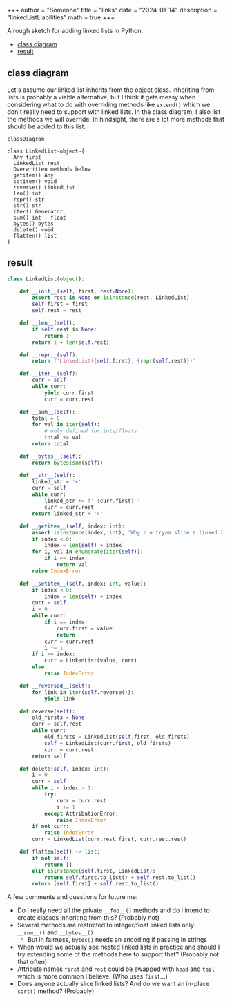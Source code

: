 +++
author = "Someone"
title = "links"
date = "2024-01-14"
description = "linkedListLiabilities"
math = true
+++

A rough sketch for adding linked lists in Python.
<!--more-->

- [class diagram](#class-diagram)
- [result](#result)

## class diagram

Let's assume our linked list inherits from the object class. Inheriting from lists is probably a viable alternative, but I think it gets messy when considering what to do with overriding methods like `extend()` which we don't really need to support with linked lists. In the class diagram, I also list the methods we will override. In hindsight, there are a lot more methods that should be added to this list.

```mermaid 
classDiagram

class LinkedList~object~{
  Any first
  LinkedList rest
  Overwritten methods below
  getitem() Any
  setitem() void
  reverse() LinkedList
  len() int
  repr() str
  str() str
  iter() Generator
  sum() int | float
  bytes() bytes
  delete() void
  flatten() list
}
```

## result

```python
class LinkedList(object):

    def __init__(self, first, rest=None):
        assert rest is None or isinstance(rest, LinkedList)
        self.first = first
        self.rest = rest

    def __len__(self):
        if self.rest is None:
            return 1
        return 1 + len(self.rest)

    def __repr__(self):
        return f'LinkedList({self.first}, {repr(self.rest)})'

    def __iter__(self):
        curr = self
        while curr:
            yield curr.first
            curr = curr.rest

    def __sum__(self):
        total = 0
        for val in iter(self):
            # only defined for ints/floats
            total += val
        return total

    def __bytes__(self):
        return bytes(sum(self))

    def __str__(self):
        linked_str = '<'
        curr = self
        while curr:
            linked_str += f' {curr.first} '
            curr = curr.rest
        return linked_str + '>'

    def __getitem__(self, index: int):
        assert isinstance(index, int), 'Why r u tryna slice a linked list?'
        if index < 0:
            index = len(self) + index
        for i, val in enumerate(iter(self)):
            if i == index:
                return val
        raise IndexError

    def __setitem__(self, index: int, value):
        if index < 0:
            index = len(self) + index
        curr = self
        i = 0
        while curr:
            if i == index:
                curr.first = value
                return
            curr = curr.rest
            i += 1
        if i == index:
            curr = LinkedList(value, curr)
        else:
            raise IndexError

    def __reversed__(self):
        for link in iter(self.reverse()):
            yield link

    def reverse(self):
        old_firsts = None
        curr = self.rest
        while curr:
            old_firsts = LinkedList(self.first, old_firsts)
            self = LinkedList(curr.first, old_firsts)
            curr = curr.rest
        return self

    def delete(self, index: int):
        i = 0
        curr = self
        while i < index - 1:
            try:
                curr = curr.rest
                i += 1
            except AttributionError:
                raise IndexError
        if not curr:
            raise IndexError
        curr = LinkedList(curr.rest.first, curr.rest.rest)

    def flatten(self) -> list:
        if not self:
            return []
        elif isinstance(self.first, LinkedList):
            return self.first.to_list() + self.rest.to_list()
        return [self.first] + self.rest.to_list()

```

A few comments and questions for future me:

- Do I really need all the private `__foo__()` methods and do I intend to create classes inheriting from this? (Probably not)
- Several methods are restricted to integer/float linked lists only: `__sum__()` and `__bytes__()`
  - But in fairness, `bytes()` needs an encoding if passing in strings
- When would we actually see nested linked lists in practice and should I try extending some of the methods here to support that? (Probably not that often)
- Attribute names `first` and `rest` could be swapped with `head` and `tail` which is more common I believe. (Who uses `first`...)
- Does anyone actually slice linked lists? And do we want an in-place `sort()` method? (Probably)